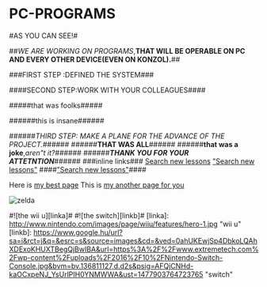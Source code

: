 # PC-PROGRAMS

#AS YOU CAN SEE!#

##_WE ARE WORKING ON PROGRAMS_,**THAT WILL BE OPERABLE ON PC AND EVERY OTHER DEVICE(EVEN ON KONZOL).**##

###FIRST STEP :DEFINED THE SYSTEM###

####SECOND STEP:WORK WITH YOUR COLLEAGUES####

#####that was foolks#####

######this is insane######

######_THIRD STEP: MAKE A PLANE FOR THE ADVANCE OF THE PROJECT._######
######**THAT WAS ALL**######
######**that was a joke**,_aren"t it?_######
######**_THANK YOU FOR YOUR ATTETNTION_**######
###inline links###
[Search new lessons](www.github.com)
["Search new lessons"](www.github.com)
####["Search new lessons"](www.github.com)####

Here is [my best page][first place]
This is [my another page for you][second place]

[first place]: wwww.gamestar.hu
[second place]: wwww.gamekapocs.hu

![zelda](http://cdn1-www.comingsoon.net/assets/uploads/gallery/the-legend-of-zelda-1402428720/zelda0005.jpg "zelda on switch")

#![the wii u][linka]#
#![the switch][linkb]#
[linka]: http://www.nintendo.com/images/page/wiiu/features/hero-1.jpg "wii u"
[linkb]: https://www.google.hu/url?sa=i&rct=j&q=&esrc=s&source=images&cd=&ved=0ahUKEwjSp4DbkoLQAhXDExoKHUXTBegQjBwIBA&url=https%3A%2F%2Fwww.extremetech.com%2Fwp-content%2Fuploads%2F2016%2F10%2FNintendo-Switch-Console.jpg&bvm=bv.136811127,d.d2s&psig=AFQjCNHd-kaOCxpeNJ_YsUrlPIH0YNMWWA&ust=1477903764723765 "switch"
